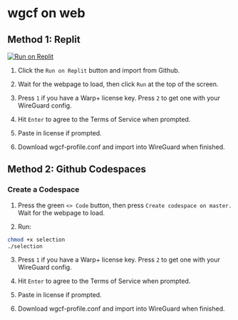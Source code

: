 # wgcf on web
## Method 1: Replit

<a href="https://repl.it/github/jacobhoang565/wgcf-cloud" title="Run on Repl.it"><img alt="Run on Replit" src="https://repl.it/badge/github/jacobhoang565/wgcf-cloud"><img></a>

1. Click the `Run on Replit` button and import from Github.

2. Wait for the webpage to load, then click `Run` at the top of the screen.

3. Press `1` if you have a Warp+ license key. Press `2` to get one with your WireGuard config.

4. Hit `Enter` to agree to the Terms of Service when prompted.

5. Paste in license if prompted.

6. Download wgcf-profile.conf and import into WireGuard when finished.
## Method 2: Github Codespaces

### Create a Codespace

1. Press the green `<> Code` button, then press `Create codespace on master.` Wait for the webpage to load.

2. Run:

```bash
chmod +x selection
./selection
```
3. Press `1` if you have a Warp+ license key. Press `2` to get one with your WireGuard config.

4. Hit `Enter` to agree to the Terms of Service when prompted.

5. Paste in license if prompted.

6. Download wgcf-profile.conf and import into WireGuard when finished.
